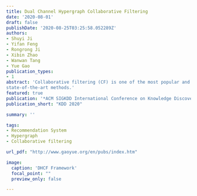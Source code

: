 ```yaml
---
title: Dual Channel Hypergraph Collaborative Filtering
date: '2020-08-01'
draft: false
publishDate: '2020-08-25T03:25:58.052289Z'
authors:
- Shuyi Ji
- Yifan Feng
- Rongrong Ji
- Xibin Zhao
- Wanwan Tang
- Yue Gao
publication_types:
- 1
abstract: 'Collaborative filtering (CF) is one of the most popular and important recommendation methodologies in the heart of numerous recommender systems today. Although widely adopted, existing CF-based methods, ranging from matrix factorization to the emerging graph-based methods, suffer inferior performance especially when the data for training are very limited. In this paper, we first pinpoint the root causes of such deficiency and observe two main disadvantages that stem from the inherent designs of existing CFbased methods, i.e., 1) inflexible modeling of users and items and 2) insufficient modeling of high-order correlations among the subjects. Under such circumstances, we propose a dual channel hypergraph collaborative filtering (DHCF) framework to tackle the above issues. First, a dual channel learning strategy, which holistically leverages the divide-and-conquer strategy, is introduced to learn the representation of users and items so that these two types of data can be elegantly interconnected while still maintaining their specific properties. Second, the hypergraph structure is employed for modelling users and items with explicit mixed high-order correlations. The jump hypergraph convolution (JHConv) method is proposed to support the explicit and efficient embedding propagation of high-order correlations. Comprehensive experiments on two public benchmarks and two new real-world datasets demonstrate that DHCF can achieve significant and consistent improvements against other
state-of-the-art methods.'
featured: true
publication: '*ACM SIGKDD International Conference on Knowledge Discovery & Data Mining 2020*'
publication_short: "KDD 2020"

summary: ''

tags:
- Recommendation System
- Hypergraph
- Collaborative filtering

url_pdf: "http://www.gaoyue.org/en/pubs/index.htm"

image:
  caption: 'DHCF Framework'
  focal_point: ""
  preview_only: false

---
```


